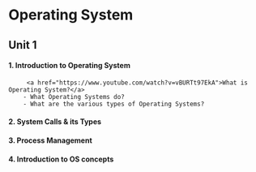 # Operating System <br />
## Unit 1 <br />
#### 1. Introduction to Operating System 
         <a href="https://www.youtube.com/watch?v=vBURTt97EkA">What is Operating System?</a>
        - What Operating Systems do?
        - What are the various types of Operating Systems?
#### 2. System Calls & its Types
#### 3. Process Management
#### 4. Introduction to OS concepts

